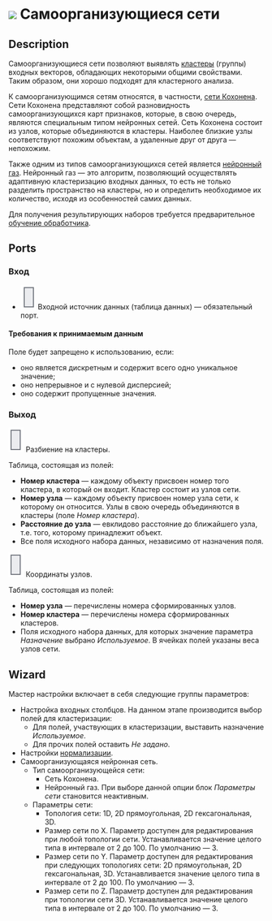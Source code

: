 # ![ ](../../images/icons/components/sonn_default.svg) Самоорганизующиеся сети

## Description

Самоорганизующиеся сети позволяют выявлять [кластеры](https://wiki.loginom.ru/articles/cluster.html) (группы) входных векторов, обладающих некоторыми общими свойствами. Таким образом, они хорошо подходят для кластерного анализа.

К самоорганизующимся сетям относятся, в частности, [сети Кохонена](https://wiki.loginom.ru/articles/kohonen-network.html). Сети Кохонена представляют собой разновидность самоорганизующихся карт признаков, которые, в свою очередь, являются специальным типом нейронных сетей. Сеть Кохонена состоит из узлов, которые объединяются в кластеры. Наиболее близкие узлы соответствуют похожим объектам, а удаленные друг от друга — непохожим.

Также одним из типов самоорганизующихся сетей является [нейронный газ](https://ru.wikipedia.org/wiki/%D0%9D%D0%B5%D0%B9%D1%80%D0%BE%D0%BD%D0%BD%D1%8B%D0%B9_%D0%B3%D0%B0%D0%B7). Нейронный газ — это алгоритм, позволяющий осуществлять адаптивную кластеризацию входных данных, то есть не только разделить пространство на кластеры, но и определить необходимое их количество, исходя из особенностей самих данных.

Для получения результирующих наборов требуется предварительное [обучение обработчика](../../scenario/training-processors.md).

## Ports

### Вход

* ![ ](../../images/icons/app/node/ports/inputs/table_inactive.svg) Входной источник данных (таблица данных) — обязательный порт.

#### Требования к принимаемым данным

Поле будет запрещено к использованию, если:

* оно является дискретным и содержит всего одно уникальное значение;
* оно непрерывное и с нулевой дисперсией;
* оно содержит пропущенные значения.

### Выход

![ ](../../images/icons/app/node/ports/outputs/table_inactive.svg) Разбиение на кластеры.

Таблица, состоящая из полей:

* **Номер кластера** — каждому объекту присвоен номер того кластера, в который он входит. Кластер состоит из узлов сети.
* **Номер узла** — каждому объекту присвоен номер узла сети, к которому он относится. Узлы в свою очередь объединяются в кластеры (поле *Номер кластера*).
* **Расстояние до узла** — евклидово расстояние до ближайшего узла, т.е. того, которому принадлежит объект.
* Все поля исходного набора данных, независимо от назначения поля.

![ ](../../images/icons/app/node/ports/outputs/table_inactive.svg) Координаты узлов.

Таблица, состоящая из полей:

* **Номер узла** — перечислены номера сформированных узлов.
* **Номер кластера** — перечислены номера сформированных кластеров.
* Поля исходного набора данных, для которых значение параметра *Назначение* выбрано *Используемое*. В ячейках полей указаны веса узлов сети.

## Wizard

Мастер настройки включает в себя следующие группы параметров:

* Настройка входных столбцов. На данном этапе производится выбор полей для кластеризации:
   * Для полей, участвующих в кластеризации, выставить назначение *Используемое*.
   * Для прочих полей оставить *Не задано*.
* Настройки [нормализации](../normalization/README.md).
* Самоорганизующаяся нейронная сеть.
   * Тип самоорганизующейся сети:
      * Сеть Кохонена.
      * Нейронный газ. При выборе данной опции блок *Параметры сети*   становится неактивным.
   * Параметры сети:
      * Топология сети: 1D, 2D прямоугольная, 2D гексагональная, 3D.
      * Размер сети по X. Параметр доступен для редактирования при любой   топологии сети. Устанавливается значение целого типа в интервале от 2   до 100. По умолчанию — 3.
      * Размер сети по Y. Параметр доступен для редактирования при следующих топологиях сети: 2D прямоугольная, 2D гексагональная, 3D. Устанавливается значение целого типа в интервале от 2 до 100. По   умолчанию — 3.
      * Размер сети по Z. Параметр доступен для редактирования при топологии сети 3D. Устанавливается значение целого типа в интервале от 2 до 100. По умолчанию — 3.
